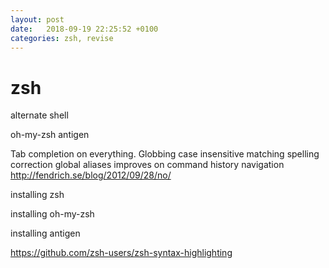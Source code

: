 ```yaml
---
layout: post
date:   2018-09-19 22:25:52 +0100
categories: zsh, revise
---
```

zsh
===

alternate shell

oh-my-zsh antigen

Tab completion on everything. Globbing case insensitive matching
spelling correction global aliases improves on command history
navigation http://fendrich.se/blog/2012/09/28/no/

installing zsh

installing oh-my-zsh

installing antigen

https://github.com/zsh-users/zsh-syntax-highlighting
